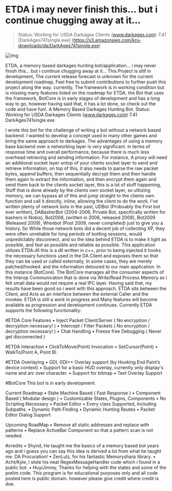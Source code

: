 # ETDA   i may never finish this... but i continue chugging away at it...


> Status: Working for USDA Darkages Clients (www.darkages.com) *7.41*
[DarkAges741single.exe] (https://s3.amazonaws.com/kru-downloads/da/DarkAges741single.exe)

![img](http://s32.postimg.org/ok7drfpqd/etda.png)


ETDA, a memory based darkages hunting bot/application... i may never finish this... but i continue chugging away at it...
This Project is still in development, The current release forecast is unknown for the current development roadmap, Feel free to submit contributions to further push this project along the way. currently, The framework is in working condition but is missing many features listed on the roadmap for ETDA. the Bot that uses the framework, BotCore is in early stages of development and has a long way to go, however having said that, it has a lot done, so check out the code and have fun!.
A Memory Based Darkages Hunting Bot.
Status: Working for USDA Darkages Clients (www.darkages.com) 7.41 DarkAges741single.exe
 
I wrote this bot for the challenge of writing a bot without a network based backend. I wanted to develop a concept used in many other games and bring the same approach to darkages.
The advantages of using a memory base backend over a networking layer is very significant. in terms of response time and overall performance, because there is much less overhead retrieving and sending information. For instance, A proxy will need an additional socket layer ontop of your clients socket layer to send and retrieve information, on top of this, it also needs to parse the raw packet bytes, append buffers, then sequentially decrypt them and then handle them again to extract the information, and then encrypt them again and send them back to the clients socket layer, this is a lot of stuff happening, Stuff that is done already by the clients own socket layer, so ultiizing memory, we can bypass all of this and jump straight to the clients own function and call it directly, inline, allowing the client to do the work. I've written plenty of network bots in the past, UDBot (Proboably the First bot ever written), DABasherBot (2004-2006, Private Bot, specifically written for bashers in Nobis), Bot2008, (written in 2006, released 2008), Bot2009 (Released 2009), Wrenbot (Post 2009, never completed) just to give you a history. So While those network bots did a decent job of collecting XP, they were often unreliable for long periods of botting sessions, would unpredictably disconnect, and so the idea behind ETDA is to make it light as possible, and fast as possible and reliable as possible.
This application utilizes ETDA.dll this is a dll written in c++, prior to being injected it hooks the necessary functions used in the DA Client and exposes them so that they can be used or called externally, In some cases, they are merely patched/hooked. and the information detoured to our main application. In this instance (BotCore).
The BotCore manages all the consumer aspects of the Interop Communication that is done via Write/Read Process Memory as i felt small data would not require a real IPC layer. Having said that, my results have been good so i went with this approach.
ETDA sits between the Client, and Acts as an interface between the external Caller and the invokee. ETDA is still a work in progress and Many features will become available as progression and development continues.
Currently ETDA supports the following functionality:


#ETDA Core Features
•	Inject Packet Client/Server ( No encryption / decryption necessary! )
•	Intercept / Filter Packets ( No encryption / decryption necessary! )
•	Chat Handling
•	Freeze free Debugging ( Never get disconnected )

#ETDA Interaction
•	ClickToMove(Point) Invocation
•	SetCursor(Point)
•	WalkTo(Point A, Point B)

#ETDA Overlaying
•	GDI, GDI++ Overlay support (by Hooking End Paint’s device context)
•	Support for a basic HUD overlay, currently only display's name and arc over character.
•	Support for bitmap
•	Text Overlay Support

#BotCore
This bot is in early development.

Current Roadmap
•	  State Machine Based ( Fast Response )
•	  Component Based ( Modular design )
•	  Customizable States, Plugins, Components
•	  No Scripting Necessary
•	  Packet Editor
•	  Every class Supported, Including Subpaths.
•	  Dynamic Path Finding
•	  Dynamic Hunting Routes
•	  Packet Editor Dialog Support

Upcoming RoadMap
•	  Remove all static addresses and replace with patterns
•	  Replace ActiveBar Component so that a pattern scan is not needed.

#credits
•	Shynd, He taught me the basics of a memory based bot years ago and i guess you can say this idea is derived a lot from what he taught me. DA Procuration!
•	ZenLulz, for his fantastic Memorysharp library.
•	Acht/Kyle, I stole his neat RegexMessageHandler code which i found in a public bot.
•	Huy/Jimmy, Thanks for helping with the states and some of the prelim code.
This program is for educational purposes only and all code posted here is public domain. however please give credit where credit is due.


